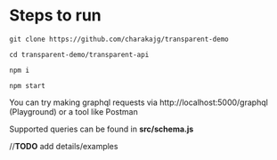 Steps to run
=============

`git clone https://github.com/charakajg/transparent-demo`

`cd transparent-demo/transparent-api`

`npm i`

`npm start`

You can try making graphql requests via http://localhost:5000/graphql (Playground) or a tool like Postman

Supported queries can be found in **src/schema.js**

//**TODO** add details/examples

